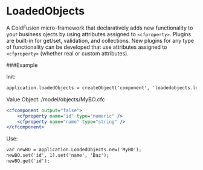 LoadedObjects
=============

A ColdFusion micro-framework that declaratively adds new functionality to your business ojects by using attributes assigned to `<cfproperty>`. Plugins are built-in for get/set, validation, and collections. New plugins for any type of functionality can be developed that use attributes assigned to `<cfproperty>` (whether real or custom attributes).

###Example

Init:
```ColdFusion
application.loadedObjects = createObject('component', 'loadedobjects.loadedobjects').init(ObjectPathPrefix = 'model.objects');
```

Value Object: /model/objects/MyBO.cfc
```ColdFusion
<cfcomponent output="false">
	<cfproperty name="id" type="numeric" />
	<cfproperty name="name" type="string" />
</cfcomponent>
```

Use:
```ColdFusion
var newBO = application.LoadedObjects.new('MyBO');
newBO.set('id', 1).set('name', 'Baz');
newBO.get('id');
```
